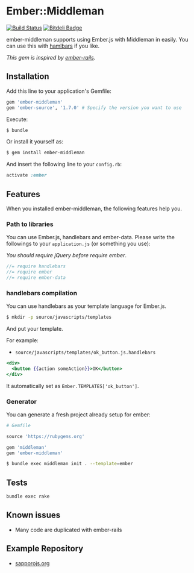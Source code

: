 # Ember::Middleman

[![Build Status](https://travis-ci.org/tricknotes/ember-middleman.png?branch=master)](https://travis-ci.org/tricknotes/ember-middleman)
[![Bitdeli Badge](https://d2weczhvl823v0.cloudfront.net/tricknotes/ember-middleman/trend.png)](https://bitdeli.com/free "Bitdeli Badge")

ember-middleman supports using Ember.js with Middleman in easily.
You can use this with [hamlbars](https://github.com/jamesotron/hamlbars) if you like.

_This gem is inspired by [ember-rails](http://github.com/emberjs/ember-rails)._

## Installation

Add this line to your application's Gemfile:

``` ruby
gem 'ember-middleman'
gem 'ember-source', '1.7.0' # Specify the version you want to use
```

Execute:

``` sh
$ bundle
```

Or install it yourself as:

``` sh
$ gem install ember-middleman
```

And insert the following line to your `config.rb`:

``` ruby
activate :ember
```

## Features

When you installed ember-middleman, the following features help you.

### Path to libraries

You can use Ember.js, handlebars and ember-data.
Please write the followings to your `application.js` (or something you use):

_You should require jQuery before require ember_.

``` javascript
//= require handlebars
//= require ember
//= require ember-data
```

### handlebars compilation

You can use handlebars as your template language for Ember.js.

``` sh
$ mkdir -p source/javascripts/templates
```

And put your template.

For example:

* `source/javascripts/templates/ok_button.js.handlebars`

``` handlebars
<div>
  <button {{action someAction}}>OK</button>
</div>
```

It automatically set as `Ember.TEMPLATES['ok_button']`.

### Generator

You can generate a fresh project already setup for ember:

``` ruby
# Gemfile

source 'https://rubygems.org'

gem 'middleman'
gem 'ember-middleman'
```

``` sh
$ bundle exec middleman init . --template=ember
```

## Tests

``` sh
bundle exec rake
```

## Known issues

* Many code are duplicated with ember-rails

## Example Repository

* [sapporojs.org](https://github.com/sapporojs/sapporojs.org)
